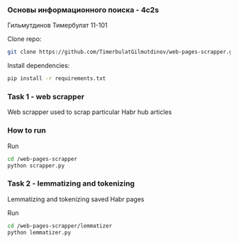 ### Основы информационного поиска - 4с2s
Гильмутдинов Тимербулат 11-101

Clone repo:
```bash
git clone https://github.com/TimerbulatGilmutdinov/web-pages-scrapper.git
```

Install dependencies:
```bash
pip install -r requirements.txt
```

### Task 1 - web scrapper
Web scrapper used to scrap particular Habr hub articles 

### How to run

Run

```bash
cd /web-pages-scrapper
python scrapper.py
```

### Task 2 - lemmatizing and tokenizing
Lemmatizing and tokenizing saved Habr pages

Run

```bash
cd /web-pages-scrapper/lemmatizer
python lemmatizer.py
```